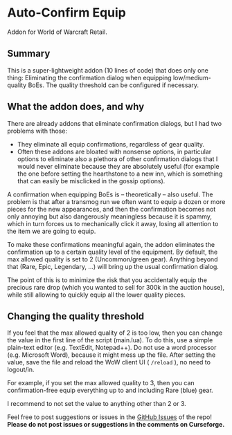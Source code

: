 # Auto-Confirm Equip

Addon for World of Warcraft Retail.

## Summary

This is a super-lightweight addon (10 lines of code) that does only one thing: Eliminating the confirmation dialog when equipping low/medium-quality BoEs. The quality threshold can be configured if necessary.

## What the addon does, and why

There are already addons that eliminate confirmation dialogs, but I had two problems with those:

- They eliminate all equip confirmations, regardless of gear quality.
- Often these addons are bloated with nonsense options, in particular options to eliminate also a plethora of other confirmation dialogs that I would never eliminate because they are absolutely useful (for example the one before setting the hearthstone to a new inn, which is something that can easily be misclicked in the gossip options).

A confirmation when equipping BoEs is – theoretically – also useful. The problem is that after a transmog run we often want to equip a dozen or more pieces for the new appearances, and then the confirmation becomes not only annoying but also dangerously meaningless because it is spammy, which in turn forces us to mechanically click it away, losing all attention to the item we are going to equip.

To make these confirmations meaningful again, the addon eliminates the confirmation up to a certain quality level of the equipment. By default, the max allowed quality is set to 2 (Uncommon/green gear). Anything beyond that (Rare, Epic, Legendary, …) will bring up the usual confirmation dialog.

The point of this is to minimize the risk that you accidentally equip the precious rare drop (which you wanted to sell for 300k in the auction house), while still allowing to quickly equip all the lower quality pieces.

## Changing the quality threshold

If you feel that the max allowed quality of 2 is too low, then you can change the value in the first line of the script (main.lua). To do this, use a simple plain-text editor (e.g. TextEdit, Notepad++). Do not use a word processor (e.g. Microsoft Word), because it might mess up the file. After setting the value, save the file and reload the WoW client UI ( `/reload` ), no need to logout/in.

For example, if you set the max allowed quality to 3, then you can confirmation-free equip everything up to and including Rare (blue) gear.

I recommend to not set the value to anything other than 2 or 3.

Feel free to post suggestions or issues in the [GitHub Issues](https://github.com/tflo/AutoConfirmEquip/issues) of the repo!
__Please do not post issues or suggestions in the comments on Curseforge.__

